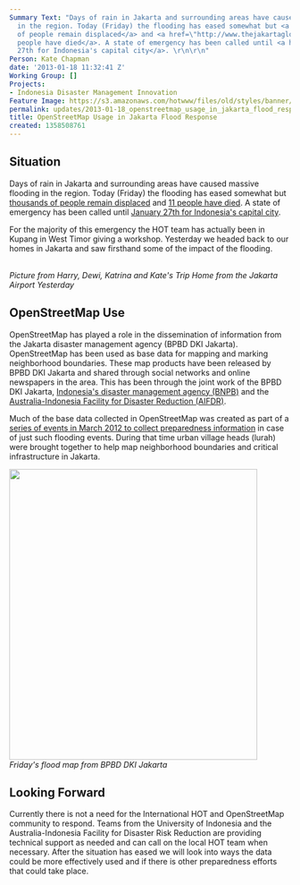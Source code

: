 ```yaml
---
Summary Text: "Days of rain in Jakarta and surrounding areas have caused massive flooding
  in the region. Today (Friday) the flooding has eased somewhat but <a href=\"http://www.thejakartaglobe.com/home/floods-ease-in-jakarta-thousands-left-homeless/566178\">thousands
  of people remain displaced</a> and <a href=\"http://www.thejakartaglobe.com/home/eleven-dead-as-floods-swamp-central-jakarta/566162\">11
  people have died</a>. A state of emergency has been called until <a href=\"http://www.thejakartapost.com/news/2013/01/18/state-emergency-jakarta.html\">January
  27th for Indonesia's capital city</a>. \r\n\r\n"
Person: Kate Chapman
date: '2013-01-18 11:32:41 Z'
Working Group: []
Projects:
- Indonesia Disaster Management Innovation
Feature Image: https://s3.amazonaws.com/hotwww/files/old/styles/banner/public/flooding.jpg
permalink: updates/2013-01-18_openstreetmap_usage_in_jakarta_flood_response
title: OpenStreetMap Usage in Jakarta Flood Response
created: 1358508761
---
```

<h2>Situation</h2><p>Days of rain in Jakarta and surrounding areas have caused massive flooding in the region. Today (Friday) the flooding has eased somewhat but <a href="http://www.thejakartaglobe.com/home/floods-ease-in-jakarta-thousands-left-homeless/566178">thousands of people remain displaced</a> and <a href="http://www.thejakartaglobe.com/home/eleven-dead-as-floods-swamp-central-jakarta/566162">11 people have died</a>. A state of emergency has been called until <a href="http://www.thejakartapost.com/news/2013/01/18/state-emergency-jakarta.html">January 27th for Indonesia's capital city</a>.</p><p>For the majority of this emergency the HOT team has actually been in Kupang in West Timor giving a workshop. Yesterday we headed back to our homes in Jakarta and saw firsthand some of the impact of the flooding. </p><p><img class="image-large" style="vertical-align: baseline;" title="Picture from Harry, Dewi, Katrina and Kate's Trip Home from the Jakarta Airport Yesterday" src="https://s3.amazonaws.com/hotwww/files/old/styles/large/public/flooding_0.jpg?itok=t5VP5vtg" alt="" style="width:360px;height:480px"><em><br>Picture from Harry, Dewi, Katrina and Kate's Trip Home from the Jakarta Airport Yesterday</em></p><h2>OpenStreetMap Use</h2><p>OpenStreetMap has played a role in the dissemination of information from the Jakarta disaster management agency (BPBD DKI Jakarta). OpenStreetMap has been used as base data for mapping and marking neighborhood boundaries. These map products have been released by BPBD DKI Jakarta and shared through social networks and online newspapers in the area. This has been through the joint work of the BPBD DKI Jakarta, <a href="http://www.bnpb.go.id/">Indonesia's disaster management agency (BNPB)</a> and the <a href="http://aifdr.org">Australia-Indonesia Facility for Disaster Reduction (AIFDR)</a>.</p><p>Much of the base data collected in OpenStreetMap was created as part of a <a href="http://hot.openstreetmap.org/updates/Jakarta_best_community_mapped_for_preparedness">series of events in March 2012 to collect preparedness information</a> in case of just such flooding events. During that time urban village heads (lurah) were brought together to help map neighborhood boundaries and critical infrastructure in Jakarta.&nbsp;</p><p><em><img title="Friday's flood map from BPBD DKI Jakarta" src="https://s3.amazonaws.com/hotwww/files/old/bpbd_map_0.jpg" alt="" style="width:444px;height:520px"><br>Friday's flood map from BPBD DKI Jakarta</em></p><h2>Looking Forward</h2><p>Currently there is not a need for the International HOT and OpenStreetMap community to respond. Teams from the University of Indonesia and the Australia-Indonesia Facility for Disaster Risk Reduction are providing technical support as needed and can call on the local HOT team when necessary. After the situation has eased we will look into ways the data could be more effectively used and if there is other preparedness efforts that could take place.</p>
